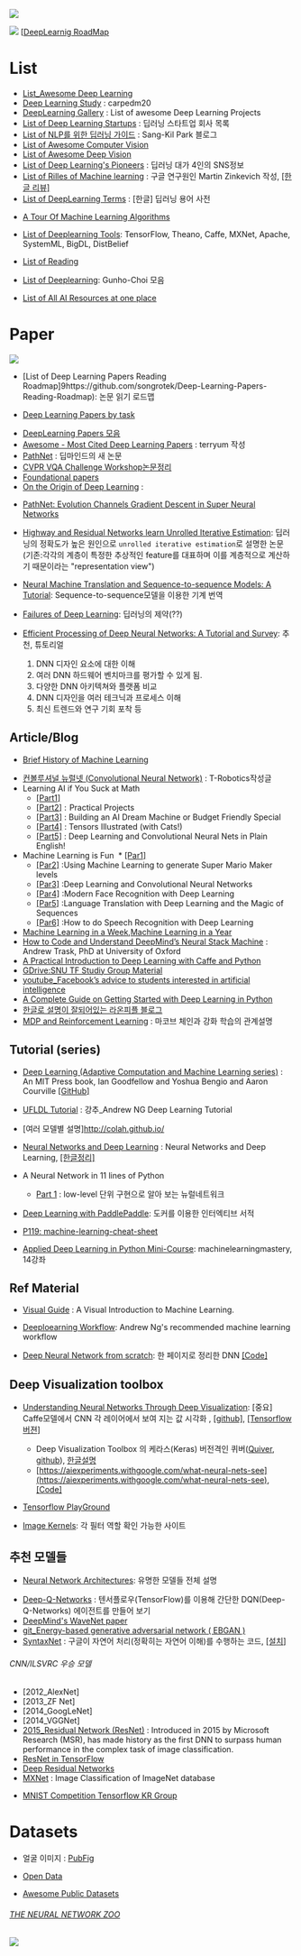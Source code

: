 ![](http://api.ning.com/files/0qR8BrPZ-VZNxGOCc9HIXhtVdu4FIxXA3BKWwtrYkXQ0nvVO1yOJKU76E4LcCd3ln-bdReqYkhipURC00JjlWMTMOr340TB9/ML87i.png)

![](https://cdn-images-1.medium.com/max/800/1*CQXIj_SEfhfeMpMgFE8XRg.jpeg)
[[DeepLearnig RoadMap](https://medium.com/intuitionmachine/the-deep-learning-roadmap-f0b4cac7009a)


# List
* [List_Awesome Deep Learning](https://github.com/ChristosChristofidis/awesome-deep-learning)
* [Deep Learning Study](https://github.com/carpedm20/deep-learning-study) : carpedm20
* [DeepLearning Gallery](http://deeplearninggallery.com) : List of awesome Deep Learning Projects
* [List of Deep Learning Startups](https://angel.co/deep-learning-2) : 딥러닝 스타트업 회사 목록
* [List of NLP를 위한 딥러닝 가이드](http://docs.likejazz.com/deep-learning-for-nlp/) : Sang-Kil Park 블로그
* [List of Awesome Computer Vision](https://github.com/jbhuang0604/awesome-computer-vision)
* [List of Awesome Deep Vision](https://github.com/kjw0612/awesome-deep-vision#image-generation)
* [List of Deep Learning's Pioneers](https://github.com/leehaesung/DeepLearningPioneers/wiki) : 딥러닝 대가 4인의 SNS정보
* [List of Rilles of Machine learning](http://martin.zinkevich.org/rules_of_ml/rules_of_ml.pdf) : 구글 연구원인 Martin Zinkevich 작성, [[한글 리뷰]](https://tensorflow.blog/2017/01/19/rules-of-ml-best-practice-for-ml-from-google/)
* [List of DeepLearning Terms](https://github.com/tgjeon/Keras-Tutorials/blob/master/DeepLearningGlossary.md) : [한글] 딥러닝 용어 사전
- [A Tour Of Machine Learning Algorithms](https://topdata.news/a-tour-of-machine-learning-algorithms-analytics-machinelearning-rt/)
- [List of Deeplearning Tools](http://www.datasciencecentral.com/profiles/blogs/deep-learning-resource-matrix): TensorFlow,
Theano, Caffe, MXNet, Apache, SystemML, BigDL, DistBelief
- [List of Reading](http://deeplearning.net/reading-list/)
- [List of Deeplearning](https://github.com/GunhoChoi/Deep_Learning_Collection): Gunho-Choi 모음

- [List of All AI Resources at one place](http://aimedicines.com/2017/03/17/all-ai-resources-at-one-place/)

# Paper
![](http://andrewyuan.github.io/img/DeepLearning.png)

- [List of Deep Learning Papers Reading Roadmap]9https://github.com/songrotek/Deep-Learning-Papers-Reading-Roadmap): 논문 읽기 로드맵

- [Deep Learning Papers by task](https://github.com/sbrugman/deep-learning-papers)

* [DeepLearning Papers 모음](https://github.com/HFTrader/DeepLearningBook/blob/master/DeepLearningPapers.md)
* [Awesome - Most Cited Deep Learning Papers](https://github.com/terryum/awesome-deep-learning-papers) : terryum 작성
* [PathNet](https://medium.com/@thoszymkowiak/deepmind-just-published-a-mind-blowing-paper-pathnet-f72b1ed38d46#.8rtiwsrib) : 딥마인드의 새 논문
* [CVPR VQA Challenge Workshop논문정리](http://fbsight.com/t/vqa-challenge/2992)
* [Foundational papers](http://deeplearning.net/reading-list/)
* [On the Origin of Deep Learning](https://arxiv.org/abs/1702.07800) :
- [PathNet: Evolution Channels Gradient Descent in Super
Neural Networks](https://arxiv.org/pdf/1701.08734.pdf)
- [Highway and Residual Networks learn Unrolled Iterative Estimation](https://arxiv.org/abs/1612.07771): 딥러닝의 정확도가 높은 원인으로 `unrolled iterative estimation`로 설명한 논문 (기존:각각의 계층이 특정한 추상적인 feature를 대표하며 이를 계층적으로 계산하기 때문이라는 "representation view")
- [Neural Machine Translation and Sequence-to-sequence Models:
A Tutorial](https://arxiv.org/pdf/1703.01619.pdf): Sequence-to-sequence모델을 이용한 기계 번역

- [Failures of Deep Learning](https://arxiv.org/abs/1703.07950): 딥러닝의 제약(??)

- [Efficient Processing of Deep Neural Networks: A Tutorial and Survey](https://arxiv.org/abs/1703.09039): 추천, 튜토리얼
  1. DNN 디자인 요소에 대한 이해
  2. 여러 DNN 하드웨어 벤치마크를 평가할 수 있게 됨.
  3. 다양한 DNN 아키텍쳐와 플랫폼 비교
  4. DNN 디자인을 여러 테크닉과 프로세스 이해
  5. 최신 트렌드와 연구 기회 포착 등


## Article/Blog

- [Brief History of Machine Learning](https://chatbotnewsdaily.com/since-the-initial-standpoint-of-science-technology-and-ai-scientists-following-blaise-pascal-and-804ac13d8151)


* [컨볼루셔널 뉴럴넷 (Convolutional Neural Network)](http://t-robotics.blogspot.com/2016/05/convolutional-neural-network_31.html#.WJ91SyErJGo) : T-Robotics작성글
* Learning AI if You Suck at Math
  * [[Part1]](https://hackernoon.com/learning-ai-if-you-suck-at-math-8bdfb4b79037#.s2srfodi4)
  * [[Part2]](https://hackernoon.com/learning-ai-if-you-suck-at-math-part-two-practical-projects-47d7a1e4e21f#.njjbo3ysc) :  Practical Projects
  * [[Part3]](https://hackernoon.com/learning-ai-if-you-suck-at-math-p3-building-an-ai-dream-machine-or-budget-friendly-special-d5a3023140ef#.vjauxxrty) : Building an AI Dream Machine or Budget Friendly Special
  * [[Part4]](https://hackernoon.com/learning-ai-if-you-suck-at-math-p4-tensors-illustrated-with-cats-27f0002c9b32#.4vzggiamn) : Tensors Illustrated (with Cats!)
  * [[Part5]](https://hackernoon.com/learning-ai-if-you-suck-at-math-p5-deep-learning-and-convolutional-neural-nets-in-plain-english-cda79679bbe3#.ax5ylpyod) : Deep Learning and Convolutional Neural Nets in Plain English!
* Machine Learning is Fun
  * [[Par1]](https://medium.com/@ageitgey/machine-learning-is-fun-80ea3ec3c471#.pd23g5ykm)
  * [[Par2]](https://medium.com/@ageitgey/machine-learning-is-fun-part-2-a26a10b68df3#.n0fg59ij1) :Using Machine Learning to generate Super Mario Maker levels
  * [[Par3]](https://medium.com/@ageitgey/machine-learning-is-fun-part-3-deep-learning-and-convolutional-neural-networks-f40359318721#.fi3di8y0s) :Deep Learning and Convolutional Neural Networks
  * [[Par4]](https://medium.com/@ageitgey/machine-learning-is-fun-part-4-modern-face-recognition-with-deep-learning-c3cffc121d78#.56gzs0x07) :Modern Face Recognition with Deep Learning
  * [[Par5]](https://medium.com/@ageitgey/machine-learning-is-fun-part-5-language-translation-with-deep-learning-and-the-magic-of-sequences-2ace0acca0aa#.hu9fkolqq) :Language Translation with Deep Learning and the Magic of Sequences
  * [[Par6]](https://medium.com/@ageitgey/machine-learning-is-fun-part-6-how-to-do-speech-recognition-with-deep-learning-28293c162f7a#.msixc7uwe) :How to do Speech Recognition with Deep Learning
* [Machine Learning in a Week](https://medium.com/learning-new-stuff/machine-learning-in-a-week-a0da25d59850#.wb3ww4l2c),[Machine Learning in a Year](https://medium.com/learning-new-stuff/machine-learning-in-a-year-cdb0b0ebd29c#.2slna3lqv)
* [How to Code and Understand DeepMind’s Neural Stack Machine](https://iamtrask.github.io/2016/02/25/deepminds-neural-stack-machine/?rd=2?utm_source=mybridge&utm_medium=blog&utm_campaign=read_more) : Andrew Trask, PhD at University of Oxford
* [A Practical Introduction to Deep Learning with Caffe and Python](http://adilmoujahid.com/posts/2016/06/introduction-deep-learning-python-caffe/)
* [GDrive:SNU TF Studiy Group Material](https://drive.google.com/drive/folders/0B8z5oUpB2DysbFNEOWxfVDh5VW8?usp=sharing)
* [youtube_Facebook’s advice to students interested in artificial intelligence](https://techcrunch.com/2016/12/01/facebooks-advice-to-students-interested-in-artificial-intelligence/)
* [A Complete Guide on Getting Started with Deep Learning in Python](https://www.analyticsvidhya.com/blog/2016/08/deep-learning-path/)
* [한글로 설명이 잘되어있는 라온피플 블로그](http://laonple.blog.me/220463627091)
* [MDP and Reinforcement Learning](https://papoudakis.github.io/announcements/mdp-rl/?utm_content=buffer68602&utm_medium=social&utm_source=twitter.com&utm_campaign=buffer) : 마코브 체인과 강화 학습의 관계설명






## Tutorial (series)
* [Deep Learning (Adaptive Computation and Machine Learning series)](https://www.deeplearningbook.org/) :  An MIT Press book, Ian Goodfellow and Yoshua Bengio and Aaron Courville [[GitHub]](https://github.com/HFTrader/DeepLearningBook)

* [UFLDL Tutorial](http://ufldl.stanford.edu/tutorial/) : 강추_Andrew NG Deep Learning Tutorial

* [여러 모델별 설명]http://colah.github.io/

* [Neural Networks and Deep Learning](http://neuralnetworksanddeeplearning.com/) : Neural Networks and Deep Learning, [[한글정리]](https://www.facebook.com/groups/TensorFlowKR/permalink/451098461897884/)

* A Neural Network in 11 lines of Python
  * [Part 1](http://iamtrask.github.io/2015/07/12/basic-python-network/) : low-level 단위 구현으로 알아 보는 뉴럴네트워크
- [Deep Learning with PaddlePaddle](https://github.com/PaddlePaddle/book/blob/develop/README.en.md): 도커를 이용한 인터엑티브 서적

- [P119: machine-learning-cheat-sheet](https://github.com/soulmachine/machine-learning-cheat-sheet/blob/master/machine-learning-cheat-sheet.pdf)

* [Applied Deep Learning in Python Mini-Course](http://machinelearningmastery.com/applied-deep-learning-in-python-mini-course/): machinelearningmastery, 14강좌


## Ref Material
* [Visual Guide](http://www.r2d3.us/visual-intro-to-machine-learning-part-1?utm_source=mybridge&utm_medium=blog&utm_campaign=read_more) : A Visual Introduction to Machine Learning.
- [Deeploearning Workflow](https://github.com/adioshun/DeepLearningProjectWorkflow): Andrew Ng's recommended machine learning workflow

- [Deep Neural Network from scratch](https://matrices.io/deep-neural-network-from-scratch/): 한 페이지로 정리한 DNN [[Code]](https://github.com/theflofly/dnn_from_scratch_py)


## Deep Visualization toolbox
- [Understanding Neural Networks Through Deep Visualization](http://yosinski.com/deepvis): [중요] Caffe모델에서 CNN 각 레이어에서 보여 지는 값 시각화 , [[github]](https://github.com/yosinski/deep-visualization-toolbox), [[Tensorflow 버젼]](https://github.com/tensorflow/tensorflow/issues/842)
  - Deep Visualization Toolbox 의 케라스(Keras) 버전격인 퀴버([Quiver](https://jakebian.github.io/quiver/), [github](https://github.com/jakebian/quiver)), [한글설명](https://tensorflow.blog/tag/deep-visualization-toolbox/)
  - [https://aiexperiments.withgoogle.com/what-neural-nets-see](https://aiexperiments.withgoogle.com/what-neural-nets-see), [[Code]](https://github.com/ml4a/ml4a-ofx)

- [Tensorflow PlayGround](http://playground.tensorflow.org)

- [Image Kernels](http://setosa.io/ev/image-kernels/): 각 필터 역할 확인 가능한 사이트

## 추천 모델들
- [Neural Network Architectures](https://medium.com/towards-data-science/neural-network-architectures-156e5bad51ba): 유명한 모델들 전체 설명
* [Deep-Q-Networks](http://solarisailab.com/archives/486?ckattempt=1) : 텐서플로우(TensorFlow)를 이용해 간단한 DQN(Deep-Q-Networks) 에이전트를 만들어 보기
* [DeepMind's WaveNet paper](https://github.com/ibab/tensorflow-wavenet)
* [git_Energy-based generative adversarial network ( EBGAN )](https://github.com/buriburisuri/ebgan)
* [SyntaxNet](http://cpuu.postype.com/post/166917/) : 구글이 자연어 처리(정확히는 자연어 이해)를 수행하는 코드, [[설치]](http://cpuu.postype.com/post/197684/)



###### CNN/ILSVRC 우승 모델
* [2012_AlexNet]
* [2013_ZF Net]
* [2014_GoogLeNet]
* [2014_VGGNet]
* [2015_Residual Network (ResNet)](http://arxiv.org/pdf/1502.01852v1.pdf) : Introduced in 2015 by Microsoft Research (MSR), has made history as the first DNN to surpass human performance in the complex task of image classification.
 * [ResNet in TensorFlow](https://github.com/ry/tensorflow-resnet)
 * [Deep Residual Networks](https://github.com/KaimingHe/deep-residual-networks)
* [MXNet](https://github.com/Azure/Cortana-Intelligence-Gallery-Content/tree/master/Tutorials/Training-ResNet-on-ImageNet-with-MRS-and-GPU-VMs) : Image Classification of ImageNet database

- [MNIST Competition Tensorflow KR Group](https://github.com/kkweon/mnist-competition)


# Datasets
- 얼굴 이미지 : [PubFig](http://www.cs.columbia.edu/CAVE/databases/pubfig/)

- [Open Data](https://data.world)

- [Awesome Public Datasets](https://github.com/caesar0301/awesome-public-datasets)

###### [THE NEURAL NETWORK ZOO](http://www.asimovinstitute.org/neural-network-zoo/)
![](https://qph.ec.quoracdn.net/main-qimg-7cf7b440214805b55069d5a676312145-p)
